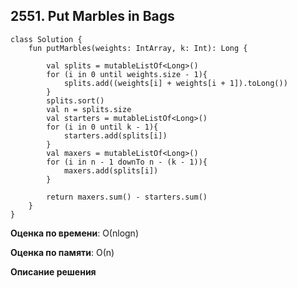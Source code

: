 ## 2551. Put Marbles in Bags


```
class Solution {
    fun putMarbles(weights: IntArray, k: Int): Long {

        val splits = mutableListOf<Long>()
        for (i in 0 until weights.size - 1){
            splits.add((weights[i] + weights[i + 1]).toLong())
        }
        splits.sort()
        val n = splits.size
        val starters = mutableListOf<Long>()
        for (i in 0 until k - 1){
            starters.add(splits[i])
        }
        val maxers = mutableListOf<Long>()
        for (i in n - 1 downTo n - (k - 1)){
            maxers.add(splits[i])
        }

        return maxers.sum() - starters.sum()
    }
}

```

**Оценка по времени**: О(nlogn)


**Оценка по памяти**: О(n)


**Описание решения**
```

```

